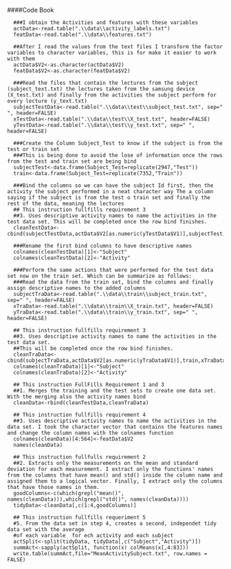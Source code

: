 ####Code Book

      ###I obtain the Activities and features with these variables
      actData<-read.table(".\\data\\activity_labels.txt")
      featData<-read.table(".\\data\\features.txt")

      ##After I read the values from the text files I transform the factor variables to character variables, this is for make it easier to work with them
      actData$V2<-as.character(actData$V2)
      featData$V2<-as.character(featData$V2)
      
      ###Read the files that contain the lectures from the subject (subject_text.txt) the lectures taken from the samsung device (X_test.txt) and finally from the activities the subject perform for every lecture (y_text.txt)
      subjectTestData<-read.table(".\\data\\test\\subject_test.txt", sep=" ", header=FALSE)
      xTestData<-read.table(".\\data\\test\\X_test.txt", header=FALSE)
      yTestData<-read.table(".\\data\\test\\y_test.txt", sep=" ", header=FALSE)
      
      ###Create the Column Subject_Test to know if the subject is from the test or train set
      ###This is being done to avoid the lose of information once the rows from the test and train set are being bind
      subjectTest<-data.frame(Subject_Test=replicate(2947,"Test"))
      train<-data.frame(Subject_Test=replicate(7352,"Train"))

      ###Bind the columns so we can have the subject Id first, then the activity the subject performed in a neat character way The a column saying if the subject is from the test o train set and finally the rest of the data, meaning the lectures
      ## This instruction fullfills requirement 3
      ##3. Uses descriptive activity names to name the activities in the test data set. This will be completed once the row bind finishes.
      cleanTestData<-cbind(subjectTestData,actData$V2[as.numeric(yTestData$V1)],subjectTest,xTestData)
      
      ###Rename the first bind columns to have descriptive names
      colnames(cleanTestData)[1]<-"Subject"
      colnames(cleanTestData)[2]<-"Activity"
       
      ###Perform the same actions that were performed for the test data set now on the train set. Which can be summarize as follows:
      ###Read the data from the train set, bind the columns and finally assign descriptive names to the added columns
      subjectTraData<-read.table(".\\data\\train\\subject_train.txt", sep=" ", header=FALSE)
      xTraData<-read.table(".\\data\\train\\X_train.txt", header=FALSE)
      yTraData<-read.table(".\\data\\train\\y_train.txt", sep=" ", header=FALSE)
      
      ## This instruction fullfills requirement 3
      ##3. Uses descriptive activity names to name the activities in the test data set.
      ##This will be completed once the row bind finishes.
      cleanTraData<-cbind(subjectTraData,actData$V2[as.numeric(yTraData$V1)],train,xTraData)
      colnames(cleanTraData)[1]<-"Subject"
      colnames(cleanTraData)[2]<-"Activity"
      
      ## This instruction FullFills Requirement 1 and 3
      ##1. Merges the training and the test sets to create one data set. With the merging also the activity names bind
      cleanData<-rbind(cleanTestData,cleanTraData)
      
      ## This instruction fullfills requirement 4
      ##3. Uses descriptive activity names to name the activities in the data set. I took the character vector that contains the features names and change the column names with the colnames function
      colnames(cleanData)[4:564]<-featData$V2
      names(cleanData)
      
      ## This instruction fullfulls requirement 2
      ##2. Extracts only the measurements on the mean and standard deviation for each measurement. I extract only the functions' names from the columns that have mean() and std() inside the column name and assigned them to a logical vector. Finally, I extract only the columns that have those names in them.
      goodColumns<-c(which(grepl("mean()", names(cleanData))),which(grepl("std()", names(cleanData))))
      tidyData<-cleanData[,c(1:4,goodColumns)]

      ## This instruction fullfills requeriment 5
      #5. From the data set in step 4, creates a second, independet tidy data set with the average
      #of each variable  for ech activity and each subject
      actSplit<-split(tidyData, tidyData[,c("Subject","Activity")])
      summAct<-sapply(actSplit, function(x) colMeans(x[,4:83]))
      write.table(summAct,file="MeanActivitySubject.txt", row.names = FALSE)

